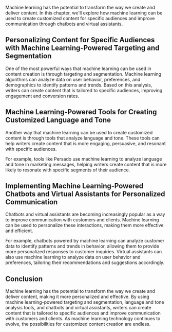 
Machine learning has the potential to transform the way we create and deliver content. In this chapter, we'll explore how machine learning can be used to create customized content for specific audiences and improve communication through chatbots and virtual assistants.

Personalizing Content for Specific Audiences with Machine Learning-Powered Targeting and Segmentation
-----------------------------------------------------------------------------------------------------

One of the most powerful ways that machine learning can be used in content creation is through targeting and segmentation. Machine learning algorithms can analyze data on user behavior, preferences, and demographics to identify patterns and trends. Based on this analysis, writers can create content that is tailored to specific audiences, improving engagement and conversion rates.

Machine Learning-Powered Tools for Creating Customized Language and Tone
------------------------------------------------------------------------

Another way that machine learning can be used to create customized content is through tools that analyze language and tone. These tools can help writers create content that is more engaging, persuasive, and resonant with specific audiences.

For example, tools like Persado use machine learning to analyze language and tone in marketing messages, helping writers create content that is more likely to resonate with specific segments of their audience.

Implementing Machine Learning-Powered Chatbots and Virtual Assistants for Personalized Communication
----------------------------------------------------------------------------------------------------

Chatbots and virtual assistants are becoming increasingly popular as a way to improve communication with customers and clients. Machine learning can be used to personalize these interactions, making them more effective and efficient.

For example, chatbots powered by machine learning can analyze customer data to identify patterns and trends in behavior, allowing them to provide more personalized responses to customer inquiries. Virtual assistants can also use machine learning to analyze data on user behavior and preferences, tailoring their recommendations and suggestions accordingly.

Conclusion
----------

Machine learning has the potential to transform the way we create and deliver content, making it more personalized and effective. By using machine learning-powered targeting and segmentation, language and tone analysis tools, and chatbots and virtual assistants, writers can create content that is tailored to specific audiences and improve communication with customers and clients. As machine learning technology continues to evolve, the possibilities for customized content creation are endless.

